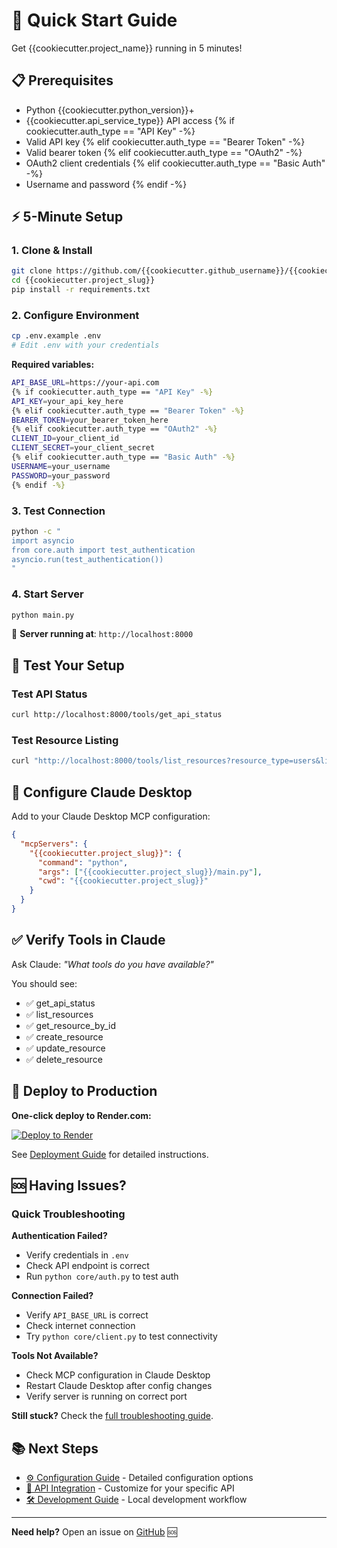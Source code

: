 # 🚀 Quick Start Guide

Get {{cookiecutter.project_name}} running in 5 minutes!

## 📋 Prerequisites

- Python {{cookiecutter.python_version}}+
- {{cookiecutter.api_service_type}} API access
{% if cookiecutter.auth_type == "API Key" -%}
- Valid API key
{% elif cookiecutter.auth_type == "Bearer Token" -%}
- Valid bearer token
{% elif cookiecutter.auth_type == "OAuth2" -%}
- OAuth2 client credentials
{% elif cookiecutter.auth_type == "Basic Auth" -%}
- Username and password
{% endif -%}

## ⚡ 5-Minute Setup

### 1. Clone & Install
```bash
git clone https://github.com/{{cookiecutter.github_username}}/{{cookiecutter.project_slug}}.git
cd {{cookiecutter.project_slug}}
pip install -r requirements.txt
```

### 2. Configure Environment
```bash
cp .env.example .env
# Edit .env with your credentials
```

**Required variables:**
```bash
API_BASE_URL=https://your-api.com
{% if cookiecutter.auth_type == "API Key" -%}
API_KEY=your_api_key_here
{% elif cookiecutter.auth_type == "Bearer Token" -%}
BEARER_TOKEN=your_bearer_token_here
{% elif cookiecutter.auth_type == "OAuth2" -%}
CLIENT_ID=your_client_id
CLIENT_SECRET=your_client_secret
{% elif cookiecutter.auth_type == "Basic Auth" -%}
USERNAME=your_username
PASSWORD=your_password
{% endif -%}
```

### 3. Test Connection
```bash
python -c "
import asyncio
from core.auth import test_authentication
asyncio.run(test_authentication())
"
```

### 4. Start Server
```bash
python main.py
```

🎉 **Server running at**: `http://localhost:8000`

## 🧪 Test Your Setup

### Test API Status
```bash
curl http://localhost:8000/tools/get_api_status
```

### Test Resource Listing
```bash
curl "http://localhost:8000/tools/list_resources?resource_type=users&limit=5"
```

## 🔧 Configure Claude Desktop

Add to your Claude Desktop MCP configuration:

```json
{
  "mcpServers": {
    "{{cookiecutter.project_slug}}": {
      "command": "python",
      "args": ["{{cookiecutter.project_slug}}/main.py"],
      "cwd": "{{cookiecutter.project_slug}}"
    }
  }
}
```

## ✅ Verify Tools in Claude

Ask Claude: *"What tools do you have available?"*

You should see:
- ✅ get_api_status
- ✅ list_resources  
- ✅ get_resource_by_id
- ✅ create_resource
- ✅ update_resource
- ✅ delete_resource

## 🚀 Deploy to Production

**One-click deploy to Render.com:**

[![Deploy to Render](https://render.com/images/deploy-to-render-button.svg)](https://render.com/deploy?repo={{cookiecutter.github_username}}/{{cookiecutter.project_slug}})

See [Deployment Guide](deployment.md) for detailed instructions.

## 🆘 Having Issues?

### Quick Troubleshooting

**Authentication Failed?**
- Verify credentials in `.env`
- Check API endpoint is correct
- Run `python core/auth.py` to test auth

**Connection Failed?**
- Verify `API_BASE_URL` is correct
- Check internet connection
- Try `python core/client.py` to test connectivity

**Tools Not Available?**
- Check MCP configuration in Claude Desktop
- Restart Claude Desktop after config changes
- Verify server is running on correct port

**Still stuck?** Check the [full troubleshooting guide](troubleshooting.md).

## 📚 Next Steps

- [⚙️ Configuration Guide](configuration.md) - Detailed configuration options
- [🔧 API Integration](api-integration.md) - Customize for your specific API
- [🛠️ Development Guide](development.md) - Local development workflow

---

**Need help?** Open an issue on [GitHub](https://github.com/{{cookiecutter.github_username}}/{{cookiecutter.project_slug}}/issues) 🆘